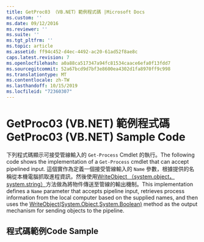 ```yaml
---
title: GetProc03 （VB.NET）範例程式碼 |Microsoft Docs
ms.custom: ''
ms.date: 09/12/2016
ms.reviewer: ''
ms.suite: ''
ms.tgt_pltfrm: ''
ms.topic: article
ms.assetid: ff94c452-d4ec-4492-ac20-61ad52f8ae8c
caps.latest.revision: 7
ms.openlocfilehash: a0a88ca517347a94fc81534caace6efa0f13fdd7
ms.sourcegitcommit: 52a67bcd9d7bf3e8600ea4302d1fa8970ff9c998
ms.translationtype: MT
ms.contentlocale: zh-TW
ms.lasthandoff: 10/15/2019
ms.locfileid: "72360307"
---
```

# <a name="getproc03-vbnet-sample-code"></a><span data-ttu-id="0438e-102">GetProc03 (VB.NET) 範例程式碼</span><span class="sxs-lookup"><span data-stu-id="0438e-102">GetProc03 (VB.NET) Sample Code</span></span>

<span data-ttu-id="0438e-103">下列程式碼顯示可接受管線輸入的 `Get-Process` Cmdlet 的執行。</span><span class="sxs-lookup"><span data-stu-id="0438e-103">The following code shows the implementation of a `Get-Process` cmdlet that can accept pipelined input.</span></span> <span data-ttu-id="0438e-104">這個實作為定義一個接受管線輸入的 `Name` 參數，根據提供的名稱從本機電腦抓取進程資訊，然後使用[WriteObject （system.object，system.string）](/dotnet/api/system.management.automation.cmdlet.writeobject?view=pscore-6.2.0#System_Management_Automation_Cmdlet_WriteObject_System_Object_System_Boolean_)方法做為將物件傳送至管線的輸出機制。</span><span class="sxs-lookup"><span data-stu-id="0438e-104">This implementation defines a `Name` parameter that accepts pipeline input, retrieves process information from the local computer based on the supplied names, and then uses the [WriteObject(System.Object,System.Boolean)](/dotnet/api/system.management.automation.cmdlet.writeobject?view=pscore-6.2.0#System_Management_Automation_Cmdlet_WriteObject_System_Object_System_Boolean_) method as the output mechanism for sending objects to the pipeline.</span></span>

## <a name="code-sample"></a><span data-ttu-id="0438e-105">程式碼範例</span><span class="sxs-lookup"><span data-stu-id="0438e-105">Code Sample</span></span>

<!-- TODO!!!: review snippet reference  [!CODE [Msh_samplesgetproc03#getproc03vbAll](Msh_samplesgetproc03#getproc03vbAll)]  -->
